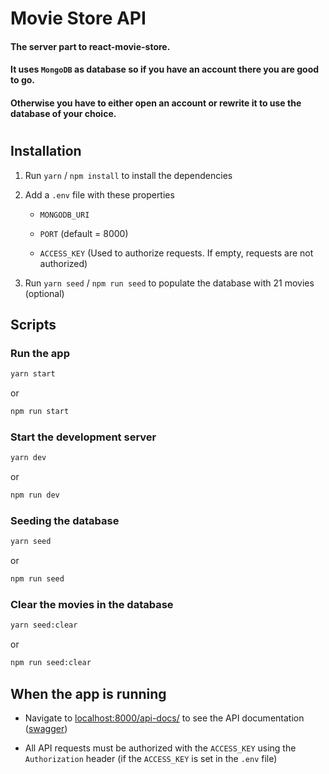 # Movie Store API

#### The server part to react-movie-store.
#### It uses `MongoDB` as database so if you have an account there you are good to go.
#### Otherwise you have to either open an account or rewrite it to use the database of your choice.
#

## Installation

1. Run `yarn` / `npm install` to install the dependencies

1. Add a `.env` file with these properties
   - `MONGODB_URI`

   - `PORT` (default = 8000)

   - `ACCESS_KEY` (Used to authorize requests. If empty, requests are not authorized)

1. Run `yarn seed` / `npm run seed` to populate the database with 21 movies (optional)

## Scripts

### Run the app

```sh
yarn start
```

or

```sh
npm run start
```

### Start the development server

```sh
yarn dev
```

or

```sh
npm run dev
```

### Seeding the database

```sh
yarn seed
```

or

```sh
npm run seed
```

### Clear the movies in the database

```sh
yarn seed:clear
```

or

```sh
npm run seed:clear
```

## When the app is running

- Navigate to [localhost:8000/api-docs/](http://localhost:8000/api-docs) to see the API documentation ([swagger](https://swagger.io/))

- All API requests must be authorized with the `ACCESS_KEY` using the `Authorization` header (if the `ACCESS_KEY` is set in the `.env` file)
